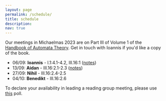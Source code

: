 ```yaml
---
layout: page
permalink: /schedule/
title: schedule
description: 
nav: true
---
```

Our meetings in Michaelmas 2023 are on Part III of Volume 1 of the <a href="https://ems.press/books/standalone/172">Handbook of Automata Theory</a>. Get in touch with Ioannis if you'd like a copy of the book.  

<ul>
  <li>06/09: <b>Ioannis</b> - I.1:4.1-4.2, III.16:1 (<a href="https://cambridgeLAA.github.io/_pages/1.pdf" target="_blank">notes</a>)</li>
  <li>13/09: <b>Aidan</b> - III.16:2.1-2.3 (<a href="https://cambridgeLAA.github.io/_pages/2.pdf" target="_blank">notes</a>)</li>
  <li>27/09: <b> Nihil</b> - III.16:2.4-2.5 </li>
  <li>04/10: <b>Benedikt</b> - III.16:2.6 </li>

</ul>

To declare your availability in leading a reading group meeting, please use <a href="https://doodle.com/meeting/participate/id/enOKXB7a/vote">this</a> poll. 
